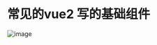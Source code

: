 # 常见的vue2 写的基础组件

![image](https://github.com/user-attachments/assets/a9a5d81d-ba8c-49e0-8066-a40c705de306)
